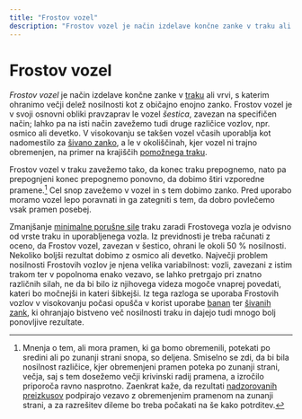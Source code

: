 ```yaml
---
title: "Frostov vozel"
description: "Frostov vozel je način izdelave končne zanke v traku ali vrvi, s katerim ohranimo večji delež nosilnosti kot z običajno enojno zanko."
---
```


# Frostov vozel

_Frostov vozel_ je način izdelave končne zanke v [traku](trak) ali vrvi, s katerim ohranimo večji delež nosilnosti kot z običajno enojno zanko. Frostov vozel je v svoji osnovni obliki pravzaprav le vozel _šestica_, zavezan na specifičen način; lahko pa na isti način zavežemo tudi druge različice vozlov, npr. osmico ali devetko. V visokovanju se takšen vozel včasih uporablja kot nadomestilo za [šivano zanko](sivana-zanka), a le v okoliščinah, kjer vozel ni trajno obremenjen, na primer na krajiščih [pomožnega traku](pomozni-trak).

Frostov vozel v traku zavežemo tako, da konec traku prepognemo, nato pa prepognjeni konec prepognemo ponovno, da dobimo štiri vzporedne pramene.[^1] Cel snop zavežemo v vozel in s tem dobimo zanko. Pred uporabo moramo vozel lepo poravnati in ga zategniti s tem, da dobro povlečemo vsak pramen posebej.

[^1]: Mnenja o tem, ali mora pramen, ki ga bomo obremenili, potekati po sredini ali po zunanji strani snopa, so deljena. Smiselno se zdi, da bi bila nosilnost različice, kjer obremenjeni pramen poteka po zunanji strani, večja, saj s tem dosežemo večji krivinski radij pramena, a izročilo priporoča ravno nasprotno. Zaenkrat kaže, da rezultati [nadzorovanih preizkusov](https://www.slacktivity.com/slackline-infos/slackline-webbing-knots) podpirajo vezavo z obremenjenim pramenom na zunanji strani, a za razrešitev dileme bo treba počakati na še kako potrditev.

Zmanjšanje [minimalne porušne sile](minimalna-porusna-sila) traku zaradi Frostovega vozla je odvisno od vrste traku in uporabljenega vozla. Iz previdnosti je treba računati z oceno, da Frostov vozel, zavezan v šestico, ohrani le okoli 50 % nosilnosti. Nekoliko boljši rezultat dobimo z osmico ali devetko. Največji problem nosilnosti Frostovih vozlov je njena velika variabilnost: vozli, zavezani z istim trakom ter v popolnoma enako vezavo, se lahko pretrgajo pri znatno različnih silah, ne da bi bilo iz njihovega videza mogoče vnaprej povedati, kateri bo močnejši in kateri šibkejši. Iz tega razloga se uporaba Frostovih vozlov v visokovanju počasi opušča v korist uporabe [banan](banana) ter [šivanih zank](sivana-zanka), ki ohranjajo bistveno več nosilnosti traku in dajejo tudi mnogo bolj ponovljive rezultate.
